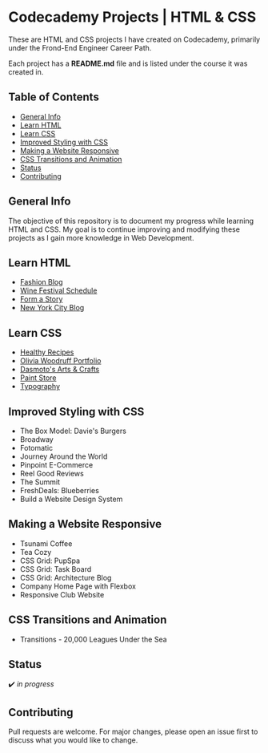 # Codecademy Projects | HTML & CSS

These are HTML and CSS projects I have created on Codecademy, primarily under the Frond-End Engineer Career Path.

Each project has a **README.md** file and is listed under the course it was created in.

## Table of Contents
* [General Info](#general-info)
* [Learn HTML](#learn-html)
* [Learn CSS](#learn-css)
* [Improved Styling with CSS](#improved-styling-with-css)
* [Making a Website Responsive](#making-a-website-responsive)
* [CSS Transitions and Animation](#css-transitions-and-animation)
* [Status](#status)
* [Contributing](#contributing)

## General Info
The objective of this repository is to document my progress while learning HTML and CSS. My goal is to continue improving and modifying these projects as I gain more knowledge in Web Development.

## Learn HTML
* [Fashion Blog](https://vivian-mca.github.io/HTML-CSS-Codecademy-Projects/Fashion%20Blog) 
* [Wine Festival Schedule](https://vivian-mca.github.io/HTML-CSS-Codecademy-Projects/Wine%20Festival%20Schedule)
* [Form a Story](https://vivian-mca.github.io/HTML-CSS-Codecademy-Projects/Form%20a%20Story)
* [New York City Blog](https://vivian-mca.github.io/HTML-CSS-Codecademy-Projects/New%20York%20City%20Blog)

## Learn CSS
* [Healthy Recipes](https://vivian-mca.github.io/HTML-CSS-Codecademy-Projects/Healthy%20Recipes)
* [Olivia Woodruff Portfolio](https://vivian-mca.github.io/HTML-CSS-Codecademy-Projects/Olivia%20Woodruff%20Portfolio)
* [Dasmoto's Arts & Crafts](https://vivian-mca.github.io/HTML-CSS-Codecademy-Projects/Dasmoto's%20Arts%20%26%20Crafts)
* [Paint Store](https://vivian-mca.github.io/HTML-CSS-Codecademy-Projects/Paint%20Store)
* [Typography](https://vivian-mca.github.io/HTML-CSS-Codecademy-Projects/Typography)

## Improved Styling with CSS
* The Box Model: Davie's Burgers
* Broadway
* Fotomatic
* Journey Around the World
* Pinpoint E-Commerce
* Reel Good Reviews
* The Summit
* FreshDeals: Blueberries
* Build a Website Design System

## Making a Website Responsive
* Tsunami Coffee
* Tea Cozy
* CSS Grid: PupSpa
* CSS Grid: Task Board
* CSS Grid: Architecture Blog
* Company Home Page with Flexbox
* Responsive Club Website

## CSS Transitions and Animation
* Transitions - 20,000 Leagues Under the Sea

## Status
:heavy_check_mark: _in progress_

## Contributing
Pull requests are welcome. For major changes, please open an issue first to discuss what you would like to change.
